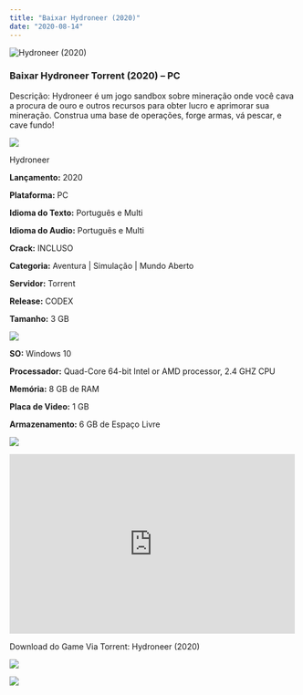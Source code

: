 ```yaml
---
title: "Baixar Hydroneer (2020)"
date: "2020-08-14"
---
```


![Hydroneer (2020)](https://1.bp.blogspot.com/-IykabqwQsds/Xx7CiZKf_xI/AAAAAAAABD0/XsXD3i2T-zI9hxfTz6n-J2FZQxYYRbFJwCNcBGAsYHQ/s320/poster.jpg "Hydroneer (2020)")

### Baixar Hydroneer Torrent (2020) – PC

Descrição: Hydroneer é um jogo sandbox sobre mineração onde você cava a procura de ouro e outros recursos para obter lucro e aprimorar sua mineração. Construa uma base de operações, forge armas, vá pescar, e cave fundo!

![](https://1.bp.blogspot.com/-XIAoZor_ewQ/Xt6k8H1cWZI/AAAAAAAAAi0/oGRR_ah4Rf449lfQQZDiX_22jAu7LLnJACPcBGAYYCw/s400/Bot{3b6f25e701f2c276e12462000761d99d36f4f564f6a12c5b7723aa1262fefb9b}25C3{3b6f25e701f2c276e12462000761d99d36f4f564f6a12c5b7723aa1262fefb9b}25A3o{3b6f25e701f2c276e12462000761d99d36f4f564f6a12c5b7723aa1262fefb9b}2Bde{3b6f25e701f2c276e12462000761d99d36f4f564f6a12c5b7723aa1262fefb9b}2BInforma{3b6f25e701f2c276e12462000761d99d36f4f564f6a12c5b7723aa1262fefb9b}25C3{3b6f25e701f2c276e12462000761d99d36f4f564f6a12c5b7723aa1262fefb9b}25A7{3b6f25e701f2c276e12462000761d99d36f4f564f6a12c5b7723aa1262fefb9b}25C3{3b6f25e701f2c276e12462000761d99d36f4f564f6a12c5b7723aa1262fefb9b}25B5es.jpg)

Hydroneer

**Lançamento:** 2020

**Plataforma:** PC

**Idioma do Texto:** Português e Multi

**Idioma do Audio:** Português e Multi

**Crack:** INCLUSO

**Categoria:** Aventura | Simulação | Mundo Aberto

**Servidor:** Torrent

**Release:** CODEX

**Tamanho:** 3 GB

![](https://1.bp.blogspot.com/-h4INo_OBwls/Xt6lEEMpxNI/AAAAAAAAAi4/JjyyoRDYOagV83dzmOlHFitCwsklVMs6ACPcBGAYYCw/s400/Bot{3b6f25e701f2c276e12462000761d99d36f4f564f6a12c5b7723aa1262fefb9b}25C3{3b6f25e701f2c276e12462000761d99d36f4f564f6a12c5b7723aa1262fefb9b}25A3o{3b6f25e701f2c276e12462000761d99d36f4f564f6a12c5b7723aa1262fefb9b}2Bde{3b6f25e701f2c276e12462000761d99d36f4f564f6a12c5b7723aa1262fefb9b}2BRequisitos.jpg)

**SO:** Windows 10

**Processador:** Quad-Core 64-bit Intel or AMD processor, 2.4 GHZ CPU

**Memória:** 8 GB de RAM

**Placa de Video:** 1 GB

**Armazenamento:** 6 GB de Espaço Livre

![](https://1.bp.blogspot.com/-rcYyVsnA81c/Xt6lZMZ2XiI/AAAAAAAAAjA/1MF2KKFyKSoUtwrodSDJRdpQoMNmnHOhwCPcBGAYYCw/s400/Bot{3b6f25e701f2c276e12462000761d99d36f4f564f6a12c5b7723aa1262fefb9b}25C3{3b6f25e701f2c276e12462000761d99d36f4f564f6a12c5b7723aa1262fefb9b}25A3o{3b6f25e701f2c276e12462000761d99d36f4f564f6a12c5b7723aa1262fefb9b}2Bde{3b6f25e701f2c276e12462000761d99d36f4f564f6a12c5b7723aa1262fefb9b}2BTrailer.jpg)

<iframe allow="accelerometer; autoplay; encrypted-media; gyroscope; picture-in-picture" allowfullscreen frameborder="0" height="315" src="https://www.youtube.com/embed/ZfGr4BZrbJQ" width="500"></iframe>

Download do Game Via Torrent: Hydroneer (2020)

[![](https://1.bp.blogspot.com/-KEcbu5lXdM0/Xu5yX-HgHDI/AAAAAAAAAsY/bBJ6W14NqC4-Ny_0LiwqQPIkTbYzyURcACPcBGAYYCw/s200/CAPA3.jpg)](https://utorrentmegagames.blogspot.com/p/recomendado.html)

[![](https://1.bp.blogspot.com/-Rkir3Cy7E90/XthUbQKV_OI/AAAAAAAAAgU/q6xV1k8mreQnsOAbeImqH6Qi8ahsN2LpACPcBGAYYCw/s1600/Bot{3b6f25e701f2c276e12462000761d99d36f4f564f6a12c5b7723aa1262fefb9b}25C3{3b6f25e701f2c276e12462000761d99d36f4f564f6a12c5b7723aa1262fefb9b}25A3o{3b6f25e701f2c276e12462000761d99d36f4f564f6a12c5b7723aa1262fefb9b}2Bde{3b6f25e701f2c276e12462000761d99d36f4f564f6a12c5b7723aa1262fefb9b}2BDownload.jpg)](27727f3551071d615bd2d630a321acbae5fe1105&dn=Hydroneer-CODEX&tr=http{3b6f25e701f2c276e12462000761d99d36f4f564f6a12c5b7723aa1262fefb9b}3A{3b6f25e701f2c276e12462000761d99d36f4f564f6a12c5b7723aa1262fefb9b}2F{3b6f25e701f2c276e12462000761d99d36f4f564f6a12c5b7723aa1262fefb9b}2Ftracker.trackerfix.com{3b6f25e701f2c276e12462000761d99d36f4f564f6a12c5b7723aa1262fefb9b}3A80{3b6f25e701f2c276e12462000761d99d36f4f564f6a12c5b7723aa1262fefb9b}2Fannounce&tr=udp{3b6f25e701f2c276e12462000761d99d36f4f564f6a12c5b7723aa1262fefb9b}3A{3b6f25e701f2c276e12462000761d99d36f4f564f6a12c5b7723aa1262fefb9b}2F{3b6f25e701f2c276e12462000761d99d36f4f564f6a12c5b7723aa1262fefb9b}2F9.rarbg.me{3b6f25e701f2c276e12462000761d99d36f4f564f6a12c5b7723aa1262fefb9b}3A2830&tr=udp{3b6f25e701f2c276e12462000761d99d36f4f564f6a12c5b7723aa1262fefb9b}3A{3b6f25e701f2c276e12462000761d99d36f4f564f6a12c5b7723aa1262fefb9b}2F{3b6f25e701f2c276e12462000761d99d36f4f564f6a12c5b7723aa1262fefb9b}2F9.rarbg.to{3b6f25e701f2c276e12462000761d99d36f4f564f6a12c5b7723aa1262fefb9b}3A2720)
